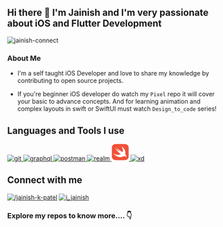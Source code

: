 ## Hi there 👋  I'm Jainish and I'm very passionate about iOS and Flutter Development 

<p align="left"> <img src="https://komarev.com/ghpvc/?username=jainish-connect&label=Profile%20views&color=0e75b6&style=flat" alt="jainish-connect" /> </p>

### About Me 

- I'm a self taught iOS Developer and love to share my knowledge by contributing to open source projects.

- If you're beginner iOS developer do watch my `Pixel` repo it will cover your basic to advance concepts. And for learning animation and complex layouts in swift or SwiftUI must watch `Design_to_code` series! 


## Languages and Tools I use
<p align="left"> <a href="https://git-scm.com/" target="_blank"> <img src="https://www.vectorlogo.zone/logos/git-scm/git-scm-icon.svg" alt="git" width="40" height="40"/> </a> <a href="https://graphql.org" target="_blank"> <img src="https://www.vectorlogo.zone/logos/graphql/graphql-icon.svg" alt="graphql" width="40" height="40"/> </a> <a href="https://postman.com" target="_blank"> <img src="https://www.vectorlogo.zone/logos/getpostman/getpostman-icon.svg" alt="postman" width="40" height="40"/> </a> <a href="https://realm.io/" target="_blank"> <img src="https://raw.githubusercontent.com/bestofjs/bestofjs-webui/8665e8c267a0215f3159df28b33c365198101df5/public/logos/realm.svg" alt="realm" width="40" height="40"/> </a> <a href="https://developer.apple.com/swift/" target="_blank"> <img src="https://raw.githubusercontent.com/devicons/devicon/master/icons/swift/swift-original.svg" alt="swift" width="40" height="40"/> </a> <a href="https://www.adobe.com/products/xd.html" target="_blank"> <img src="https://cdn.worldvectorlogo.com/logos/adobe-xd.svg" alt="xd" width="40" height="40"/> </a> </p>
  
## Connect with me
<p align="left">
<a href="https://linkedin.com/in/jainish-k-patel" target="blank"><img align="center" src="https://raw.githubusercontent.com/rahuldkjain/github-profile-readme-generator/master/src/images/icons/Social/linked-in-alt.svg" alt="/jainish-k-patel" height="30" width="40" /></a>
<a href="https://instagram.com/i_jainish" target="blank"><img align="center" src="https://raw.githubusercontent.com/rahuldkjain/github-profile-readme-generator/master/src/images/icons/Social/instagram.svg" alt="i_jainish" height="30" width="40" /></a>
</p>

### Explore my repos to know more.... 👇
